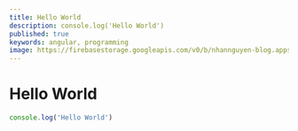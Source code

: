 ```yaml
---
title: Hello World
description: console.log('Hello World')
published: true
keywords: angular, programming
image: https://firebasestorage.googleapis.com/v0/b/nhannguyen-blog.appspot.com/o/51286890_776034022777268_3822202400140165120_o.jpg?alt=media&token=8b39ebe0-f547-40f7-b14c-3fda1a952757
---
```


# Hello World

```javascript
console.log('Hello World')
```
